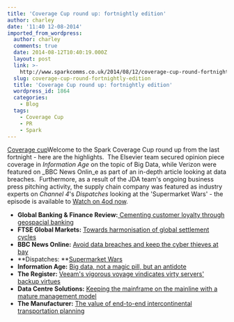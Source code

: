 ```yaml
---
title: 'Coverage Cup round up: fortnightly edition'
author: charley
date: '11:40 12-08-2014'
imported_from_wordpress:
  author: charley
  comments: true
  date: 2014-08-12T10:40:19.000Z
  layout: post
  link: >-
    http://www.sparkcomms.co.uk/2014/08/12/coverage-cup-round-fortnightly-edition/
  slug: coverage-cup-round-fortnightly-edition
  title: 'Coverage Cup round up: fortnightly edition'
  wordpress_id: 1864
  categories:
    - Blog
  tags:
    - Coverage Cup
    - PR
    - Spark
---
```


[Coverage cup](Coverage-cup-167x300.jpg)Welcome to the Spark Coverage Cup round up from the last fortnight - here are the highlights.  The Elsevier team secured opinion piece coverage in _Information Age_ on the topic of Big Data, while Verizon were featured on _BBC News Onlin_e as part of an in-depth article looking at data breaches.  Furthermore, as a result of the JDA team's ongoing business press pitching activity, the supply chain company was featured as industry experts on _Channel 4_'s _Dispatches_ looking at the 'Supermarket Wars' - the episode is available to [Watch on 4od now](http://www.channel4.com/programmes/dispatches/4od#3735204). 

  * **Global Banking & Finance Review:**[ Cementing customer loyalty through geospacial banking](http://www.globalbankingandfinance.com/cementing-customer-loyalty-through-geospatial-banking/)
  * **FTSE Global Markets:** [Towards harmonisation of global settlement cycles](http://www.ftseglobalmarkets.com/issues/issue-77-june-august-2014/towards-harmonisation-of-global-settlement-cycles.html)
  * **BBC News Online:** [Avoid data breaches and keep the cyber thieves at bay](http://www.bbc.co.uk/news/business-27995228)
  * **Dispatches: **[Supermarket Wars](http://www.channel4.com/programmes/dispatches/4od#3735204)
  * **Information Age:** [Big data, not a magic pill, but an antidote](http://www.information-age.com/it-management/strategy-and-innovation/123458322/big-data-not-magic-pill-antidote)
  * **The Register:** [Veeam's vigorous voyage vindicates virty servers' backup virtues](http://www.theregister.co.uk/2014/07/31/veeams_voyage_vindicates_virtual_server_backup_virtues)
  * **Data Centre Solutions:** [Keeping the mainframe on the mainline with a mature management model](http://www.dcseurope.info/news_full.php?id=34128&title=#ixzz3A6A4yxcG)
  * **The Manufacturer:** [The value of end-to-end intercontinental transportation planning](http://www.themanufacturer.com/articles/the-value-of-true-end-to-end-intercontinental-transportation-planning/)

